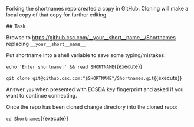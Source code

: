 Forking the shortnames repo created a copy in GitHub. Cloning will make a local copy of that copy for further editing.

## Task

Browse to https://github.csc.com/__your__short__name__/Shortnames replacing `__your__short__name__`

Put shortname into a shell variable to save some typing/mistakes:

`echo 'Enter shortname:' && read SHORTNAME`{{execute}}

`git clone git@github.csc.com:"$SHORTNAME"/Shortnames.git`{{execute}}

Answer `yes` when presented with ECSDA key fingerprint and asked if you want to continue connecting.

Once the repo has been cloned change directory into the cloned repo:

`cd Shortnames`{{execute}}
